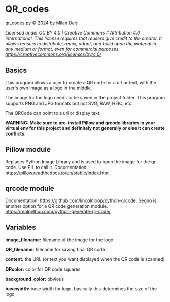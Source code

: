 # QR_codes

qr_codes.py © 2024 by Milan Darji.

*Licensed under CC BY 4.0 | Creative Commons # Attribution 4.0 International.*
*This license requires that reusers give credit to the creator. It allows reusers to distribute, remix, adapt, and build upon the material in any medium or format, even for commercial purposes. https://creativecommons.org/licenses/by/4.0/*

## Basics
This program allows a user to create a QR code for a url or text, with the user's own image as a logo in the middle.

The image for the logo needs to be saved in the project folder. This program supports PNG and JPG formats but not SVG, RAW, HEIC, etc.

The QRCode can point to a url or display text.

**WARNING: Make sure to pre-install Pillow and qrcode libraries in your virtual env for this project and definitely not generally or else it can create conflicts.**

## Pillow module 

Replaces Python Image Library and is used to open the image for the qr code. Use PIL to call it. Documentation: https://pillow.readthedocs.io/en/stable/index.html.

## qrcode module 

Documentation: https://github.com/lincolnloop/python-qrcode.
Segno is another option for a QR code generation module. https://realpython.com/python-generate-qr-code/

## Variables

**image_filename:** filename of the image for the logo

**QR_filename:** filename for saving final QR code

**content:** the URL (or text you want displayed when the QR code is scanned)

**QRcolor:** color for QR code squares

**background_color:** obvious

**basewidth:** base width for logo, basically this determines the size of the logo